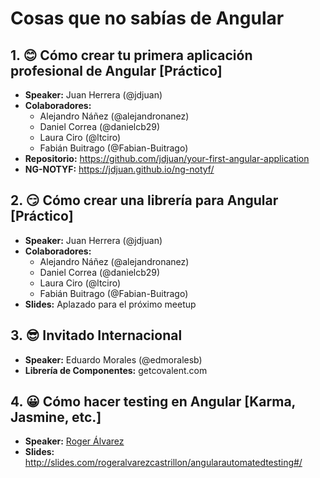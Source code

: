 # Cosas que no sabías de Angular

## 1. 😊 Cómo crear tu primera aplicación profesional de Angular [Práctico] 

- **Speaker:** Juan Herrera (@jdjuan)
- **Colaboradores:** 
    - Alejandro Náñez (@alejandronanez)
    - Daniel Correa (@danielcb29)
    - Laura Ciro (@ltciro)
    - Fabián Buitrago (@Fabian-Buitrago)
- **Repositorio:** https://github.com/jdjuan/your-first-angular-application
- **NG-NOTYF:** https://jdjuan.github.io/ng-notyf/

## 2. 😏 Cómo crear una librería para Angular [Práctico] 

- **Speaker:** Juan Herrera (@jdjuan)
- **Colaboradores:** 
    - Alejandro Náñez (@alejandronanez)
    - Daniel Correa (@danielcb29)
    - Laura Ciro (@ltciro)
    - Fabián Buitrago (@Fabian-Buitrago)
- **Slides:** Aplazado para el próximo meetup

## 3. 😎 Invitado Internacional

- **Speaker:** Eduardo Morales (@edmoralesb)
- **Librería de Componentes:** getcovalent.com

## 4. 😀 Cómo hacer testing en Angular [Karma, Jasmine, etc.]

- **Speaker:** [Roger Álvarez](https://github.com/royalcas)
- **Slides:** http://slides.com/rogeralvarezcastrillon/angularautomatedtesting#/
